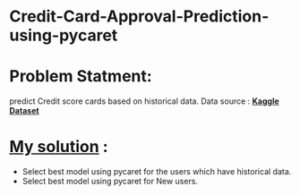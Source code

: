 # Credit-Card-Approval-Prediction-using-pycaret
# Problem Statment:
predict Credit score cards based on historical data.
Data source :  **[Kaggle Dataset](https://www.kaggle.com/datasets/rikdifos/credit-card-approval-prediction)**
# **[My solution](https://www.kaggle.com/code/asmaamohy/credit-approval/notebook)** : 
- Select best model using pycaret for the users which have historical data.
- Select best model using pycaret for New users.

